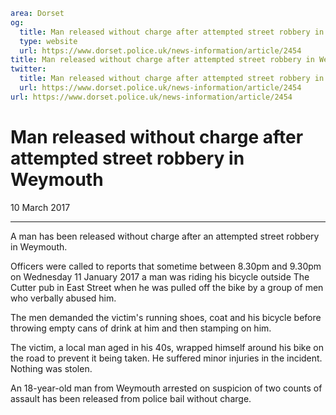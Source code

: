 ```yaml
area: Dorset
og:
  title: Man released without charge after attempted street robbery in Weymouth
  type: website
  url: https://www.dorset.police.uk/news-information/article/2454
title: Man released without charge after attempted street robbery in Weymouth |
twitter:
  title: Man released without charge after attempted street robbery in Weymouth
  url: https://www.dorset.police.uk/news-information/article/2454
url: https://www.dorset.police.uk/news-information/article/2454
```

# Man released without charge after attempted street robbery in Weymouth

10 March 2017

* * *

A man has been released without charge after an attempted street robbery in Weymouth.

Officers were called to reports that sometime between 8.30pm and 9.30pm on Wednesday 11 January 2017 a man was riding his bicycle outside The Cutter pub in East Street when he was pulled off the bike by a group of men who verbally abused him.

The men demanded the victim's running shoes, coat and his bicycle before throwing empty cans of drink at him and then stamping on him.

The victim, a local man aged in his 40s, wrapped himself around his bike on the road to prevent it being taken. He suffered minor injuries in the incident. Nothing was stolen.

An 18-year-old man from Weymouth arrested on suspicion of two counts of assault has been released from police bail without charge.
